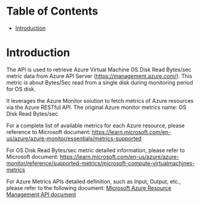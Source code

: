 # Table of Contents
- [Introduction](#introduction)


# Introduction <a name="introduction"></a>
The API is used to retrieve Azure Virtual Machine OS Disk Read Bytes/sec metric data from Azure API Server (https://management.azure.com/). This metric is about Bytes/Sec read from a single disk during monitoring period for OS disk.



It leverages the Azure Monitor solution to fetch metrics of Azure resources via the Azure RESTful API. The original Azure monitor metrics name: OS Disk Read Bytes/sec



For a complete list of available metrics for each Azure resource, please reference to Microsoft document: https://learn.microsoft.com/en-us/azure/azure-monitor/essentials/metrics-supported 

For OS Disk Read Bytes/sec metric detailed information, please refer to Microsoft document: https://learn.microsoft.com/en-us/azure/azure-monitor/reference/supported-metrics/microsoft-compute-virtualmachines-metrics

For Azure Metrics APIs detailed definition, such as Input, Output, etc., please refer to the following document:
[Microsoft Azure Resource Management API document](https://learn.microsoft.com/en-us/rest/api/monitor/metrics/list?view=rest-monitor-2023-10-01&tabs=HTTP)
